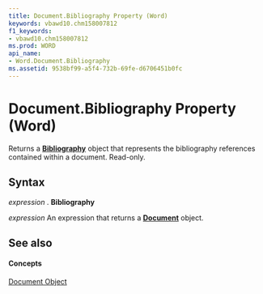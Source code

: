 ```yaml
---
title: Document.Bibliography Property (Word)
keywords: vbawd10.chm158007812
f1_keywords:
- vbawd10.chm158007812
ms.prod: WORD
api_name:
- Word.Document.Bibliography
ms.assetid: 9538bf99-a5f4-732b-69fe-d6706451b0fc
---
```



# Document.Bibliography Property (Word)

Returns a  **[Bibliography](bibliography-object-word.md)** object that represents the bibliography references contained within a document. Read-only.


## Syntax

 _expression_ . **Bibliography**

 _expression_ An expression that returns a **[Document](document-object-word.md)** object.


## See also


#### Concepts


[Document Object](document-object-word.md)

